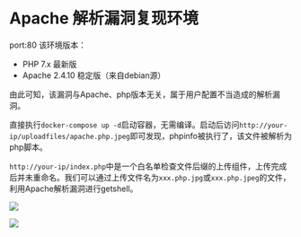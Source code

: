 # Apache 解析漏洞复现环境
port:80
该环境版本：

- PHP 7.x 最新版
- Apache 2.4.10 稳定版（来自debian源）

由此可知，该漏洞与Apache、php版本无关，属于用户配置不当造成的解析漏洞。

直接执行`docker-compose up -d`启动容器，无需编译。启动后访问`http://your-ip/uploadfiles/apache.php.jpeg`即可发现，phpinfo被执行了，该文件被解析为php脚本。

`http://your-ip/index.php`中是一个白名单检查文件后缀的上传组件，上传完成后并未重命名。我们可以通过上传文件名为`xxx.php.jpg`或`xxx.php.jpeg`的文件，利用Apache解析漏洞进行getshell。

![](1.png)

![](2.png)
